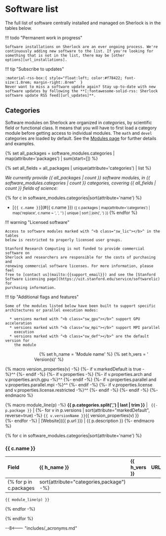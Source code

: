 <link rel="alternate" type="application/rss+xml" href="/docs/software/updates.xml">

# Software list

The full list of software centrally installed and managed on Sherlock is in the
tables below.

!!! todo "Permanent work in progress"

    Software installations on Sherlock are an ever ongoing process. We're
    continuously adding new software to the list. If you're looking for
    something that is not in the list, there may be [other
    options][url_installations].

!!! tip "Subscribe to updates"

    :material-rss-box:{ style="float:left; color:#f78422; font-size:1.8rem; margin-right:.8rem"  }
    Never want to miss a software update again? Stay up-to-date with new
    software updates by following the **[:fontawesome-solid-rss: Sherlock
    software update RSS feed][url_updates]**.


## Categories

Software modules on Sherlock are organized in *categories*, by scientific field
or functional class. It means that you will have to first load a category
module before getting access to individual modules.  The `math` and `devel`
categories are loaded by default. See the [Modules page][url_modules] for
further details and examples.

{% set all_packages =  software_modules.categories |
                       map(attribute='packages') | sum(start=[]) %}

{% set all_fields   =  all_packages |
                       unique(attribute='categories') | list %}

*We currently provide {{ all_packages | count }} software modules, in {{
software_modules.categories | count }} categories, covering {{ all_fields |
count }} fields of science:*


<!-- markdownlint-disable MD032 -->
{% for c in software_modules.categories|sort(attribute='name') %}
* [`{{ c.name }}`](#{{ c.name }}) <small>
    {{ c.packages | map(attribute='categories')
                  | map('replace', c.name ~ ', ', '')
                  | unique | sort | join(', ') }}
  </small>
{% endfor %}
<!-- markdownlint-enable MD032 -->

!!! warning "Licensed software"

    Access to software modules marked with ^<b class="sw_lic"></b>^ in the tables
    below is restricted to properly licensed user groups.

    Stanford Research Computing is not funded to provide commercial software on
    Sherlock and researchers are responsible for the costs of purchasing and
    renewing commercial software licenses. For more information, please feel
    free to [contact us](mailto:{{support_email}}) and see the [Stanford
    Software Licensing page](https://uit.stanford.edu/service/softwarelic) for
    purchasing information.


!!! tip "Additional flags and features"

    Some of the modules listed below have been built to support specific
    architectures or parallel execution modes:

      * versions marked with ^<b class="sw_gpu"></b>^ support GPU acceleration
      * versions marked with ^<b class="sw_mpi"></b>^ support MPI parallel
        execution
      * versions marked with ^<b class="sw_def"></b>^ are the default version for
        the module

<!-- markdownlint-disable MD013 -->
{% set h_name = '<img style="float:left;min-width:110px;visibility:hidden" alt="placeholder"/>Module&nbsp;name' %}
{% set h_vers = '<img style="float:left;min-width:90px; visibility:hidden" alt="placeholder"/>Version(s)' %}

{% macro version_properties(v) -%}
    {%- if v.markedDefault is true -%}^<b class="sw_def"></b>^&nbsp;{%- endif -%}
    {%- if v.properties -%}
        {%- if v.properties.arch     and v.properties.arch.gpu     -%}^<b class="sw_gpu"></b>^&nbsp;{%- endif -%}
        {%- if v.properties.parallel and v.properties.parallel.mpi -%}^<b class="sw_mpi"></b>^&nbsp;{%- endif -%}
        {%- if v.properties.license  and v.properties.license.restricted -%}^<b class="sw_lic"></b>^&nbsp;{%- endif -%}
    {%- endif -%}
{%- endmacro %}
<!-- markdownlint-enable MD013 -->

<!-- markdownlint-disable MD038 -->
{% macro module_line(p) -%}
    **{{ p.categories.split(',') | last | trim }}** | <a id="{{ p.package }}">`
    {{- p.package }}`</a> |
    {%- for v in p.versions | sort(attribute="markedDefault", reverse=true) -%}
      `{{ v.versionName }}`{{ version_properties(v) }}<br/>
    {%- endfor -%}
    | [Website]({{ p.url }}) | {{ p.description }}
{%- endmacro %}
<!-- markdownlint-enable MD038 -->


{% for c in software_modules.categories|sort(attribute='name') %}

### **{{ c.name }}**

<!-- markdownlint-disable MD056 -->
Field | {{ h_name }} | {{ h_vers }} | URL | Description
:---- | :----------- | :----------- | :-- | :----------
  {% for p in c.packages | sort(attribute="categories,package") -%}
    {{ module_line(p) }}
  {% endfor -%}

{% endfor %}


[comment]: #  (link URLs -----------------------------------------------------)

[url_modules]:          modules.md
[url_installations]:    index.md#installation-requests
[url_updates]:          updates.xml


--8<--- "includes/_acronyms.md"
